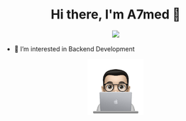 <h1 align="center">Hi there, I'm A7med 👋</h1>
<p align="center">
    <a href="https://www.linkedin.com/in/a7medalmubarak/"><img src="https://img.shields.io/badge/linkedin-%230177B5?style=flat&logo=linkedin&logoColor=white"/></a>
  </p>
  
- 👀 I’m interested in Backend Development
  
<div align="center"  >
  <img src="https://github.com/A7medAlmubarak/A7medAlmubarak/blob/main/profile-img.png" width="25%"/>
</div>
